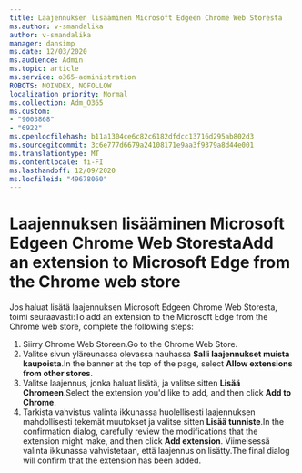 ```yaml
---
title: Laajennuksen lisääminen Microsoft Edgeen Chrome Web Storesta
ms.author: v-smandalika
author: v-smandalika
manager: dansimp
ms.date: 12/03/2020
ms.audience: Admin
ms.topic: article
ms.service: o365-administration
ROBOTS: NOINDEX, NOFOLLOW
localization_priority: Normal
ms.collection: Adm_O365
ms.custom:
- "9003868"
- "6922"
ms.openlocfilehash: b11a1304ce6c82c6182dfdcc13716d295ab802d3
ms.sourcegitcommit: 3c6e777d6679a24108171e9aa3f9379a8d44e001
ms.translationtype: MT
ms.contentlocale: fi-FI
ms.lasthandoff: 12/09/2020
ms.locfileid: "49678060"
---
```

# <a name="add-an-extension-to-microsoft-edge-from-the-chrome-web-store"></a><span data-ttu-id="3cedd-102">Laajennuksen lisääminen Microsoft Edgeen Chrome Web Storesta</span><span class="sxs-lookup"><span data-stu-id="3cedd-102">Add an extension to Microsoft Edge from the Chrome web store</span></span>

<span data-ttu-id="3cedd-103">Jos haluat lisätä laajennuksen Microsoft Edgeen Chrome Web Storesta, toimi seuraavasti:</span><span class="sxs-lookup"><span data-stu-id="3cedd-103">To add an extension to the Microsoft Edge from the Chrome web store, complete the following steps:</span></span>

1. <span data-ttu-id="3cedd-104">Siirry Chrome Web Storeen.</span><span class="sxs-lookup"><span data-stu-id="3cedd-104">Go to the Chrome Web Store.</span></span>
2. <span data-ttu-id="3cedd-105">Valitse sivun yläreunassa olevassa nauhassa **Salli laajennukset muista kaupoista**.</span><span class="sxs-lookup"><span data-stu-id="3cedd-105">In the banner at the top of the page, select **Allow extensions from other stores**.</span></span>
3. <span data-ttu-id="3cedd-106">Valitse laajennus, jonka haluat lisätä, ja valitse sitten **Lisää Chromeen**.</span><span class="sxs-lookup"><span data-stu-id="3cedd-106">Select the extension you'd like to add, and then click **Add to Chrome**.</span></span>
4. <span data-ttu-id="3cedd-107">Tarkista vahvistus valinta ikkunassa huolellisesti laajennuksen mahdollisesti tekemät muutokset ja valitse sitten **Lisää tunniste**.</span><span class="sxs-lookup"><span data-stu-id="3cedd-107">In the confirmation dialog, carefully review the modifications that the extension might make, and then click **Add extension**.</span></span>
<span data-ttu-id="3cedd-108">Viimeisessä valinta ikkunassa vahvistetaan, että laajennus on lisätty.</span><span class="sxs-lookup"><span data-stu-id="3cedd-108">The final dialog will confirm that the extension has been added.</span></span>